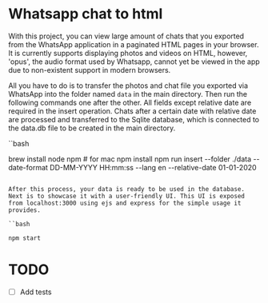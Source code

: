 # Whatsapp chat to html

With this project, you can view large amount of chats that you exported from the WhatsApp application in a paginated HTML pages in your browser. It is currently supports displaying photos and videos on HTML, however, 'opus', the audio format used by Whatsapp, cannot yet be viewed in the app due to non-existent support in modern browsers.

All you have to do is to transfer the photos and chat file you exported via WhatsApp into the folder named `data` in the main directory. Then run the following commands one after the other. All fields except relative date are required in the insert operation. Chats after a certain date with relative date are processed and transferred to the Sqlite database, which is connected to the data.db file to be created in the main directory.

``bash

brew install node npm # for mac
npm install
npm run insert --folder ./data --date-format DD-MM-YYYY HH:mm:ss --lang en --relative-date 01-01-2020

```

After this process, your data is ready to be used in the database. Next is to showcase it with a user-friendly UI. This UI is exposed from localhost:3000 using ejs and express for the simple usage it provides.

``bash

npm start

```

# TODO

- [ ] Add tests
